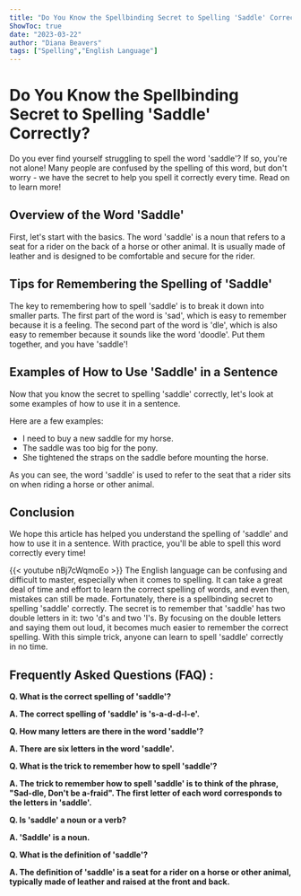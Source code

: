 ```yaml
---
title: "Do You Know the Spellbinding Secret to Spelling 'Saddle' Correctly?"
ShowToc: true 
date: "2023-03-22"
author: "Diana Beavers" 
tags: ["Spelling","English Language"]
---
```

# Do You Know the Spellbinding Secret to Spelling 'Saddle' Correctly?

Do you ever find yourself struggling to spell the word 'saddle'? If so, you're not alone! Many people are confused by the spelling of this word, but don't worry - we have the secret to help you spell it correctly every time. Read on to learn more!

## Overview of the Word 'Saddle'

First, let's start with the basics. The word 'saddle' is a noun that refers to a seat for a rider on the back of a horse or other animal. It is usually made of leather and is designed to be comfortable and secure for the rider.

## Tips for Remembering the Spelling of 'Saddle'

The key to remembering how to spell 'saddle' is to break it down into smaller parts. The first part of the word is 'sad', which is easy to remember because it is a feeling. The second part of the word is 'dle', which is also easy to remember because it sounds like the word 'doodle'. Put them together, and you have 'saddle'!

## Examples of How to Use 'Saddle' in a Sentence

Now that you know the secret to spelling 'saddle' correctly, let's look at some examples of how to use it in a sentence. 

Here are a few examples:

- I need to buy a new saddle for my horse. 
- The saddle was too big for the pony. 
- She tightened the straps on the saddle before mounting the horse. 

As you can see, the word 'saddle' is used to refer to the seat that a rider sits on when riding a horse or other animal. 

## Conclusion

We hope this article has helped you understand the spelling of 'saddle' and how to use it in a sentence. With practice, you'll be able to spell this word correctly every time!

{{< youtube nBj7cWqmoEo >}} 
The English language can be confusing and difficult to master, especially when it comes to spelling. It can take a great deal of time and effort to learn the correct spelling of words, and even then, mistakes can still be made. Fortunately, there is a spellbinding secret to spelling 'saddle' correctly. The secret is to remember that 'saddle' has two double letters in it: two 'd's and two 'l's. By focusing on the double letters and saying them out loud, it becomes much easier to remember the correct spelling. With this simple trick, anyone can learn to spell 'saddle' correctly in no time.

## Frequently Asked Questions (FAQ) :
**Q. What is the correct spelling of 'saddle'?**

**A. The correct spelling of 'saddle' is 's-a-d-d-l-e'.**

**Q. How many letters are there in the word 'saddle'?**

**A. There are six letters in the word 'saddle'.**

**Q. What is the trick to remember how to spell 'saddle'?**

**A. The trick to remember how to spell 'saddle' is to think of the phrase, "Sad-dle, Don't be a-fraid". The first letter of each word corresponds to the letters in 'saddle'.**

**Q. Is 'saddle' a noun or a verb?**

**A. 'Saddle' is a noun.**

**Q. What is the definition of 'saddle'?**

**A. The definition of 'saddle' is a seat for a rider on a horse or other animal, typically made of leather and raised at the front and back.**





